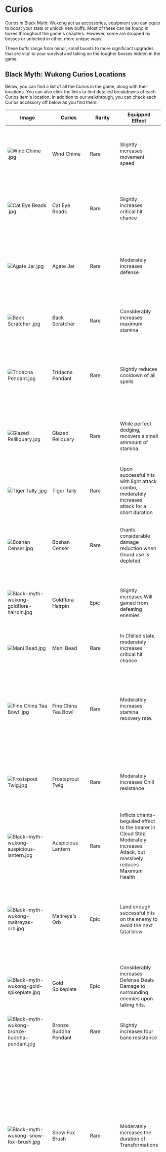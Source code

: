 # Curios

Curios in Black Myth: Wukong act as accessories, equipment you can equip to boost your stats or unlock new buffs. Most of these can be found in boxes throughout the game's chapters. However, some are dropped by bosses or unlocked in other, more unique ways. 

These buffs range from minor, small boosts to more significant upgrades that are vital to your survival and taking on the tougher bosses hidden in the game. 

## Black Myth: Wukong Curios Locations

Below, you can find a list of all the Curios in the game, along with their locations. You can also click the links to find detailed breakdowns of each Curios item's location. In addition to our walkthrough, you can check each Curios accessory off below as you find them. 

Image | Curios | Rarity | Equipped Effect | Location | Collected   
---|---|---|---|---|---  
![Wind Chime .jpg](https://oyster.ignimgs.com/mediawiki/apis.ign.com/black-myth-wukong/0/0a/Wind_Chime_.jpg)| Wind Chime| Rare | Slightly increases movement speed | Deluxe Edition exclusive curios. Can be picked up from the first Shrine “Front Hills” in the Forest of Wolves in Black Wind Mountain | Wind Chime  
![Cat Eye Beads .jpg](https://oyster.ignimgs.com/mediawiki/apis.ign.com/black-myth-wukong/4/42/Cat_Eye_Beads_.jpg)| Cat Eye Beads| Rare | Slightly increases critical hit chance | Defeat Wandering Wight in the Forest of Wolves - Outside the Forest in Black Wind Mountain | Cat Eye Beads  
![Agate Jar.jpg](https://oyster.ignimgs.com/mediawiki/apis.ign.com/black-myth-wukong/f/fc/Agate_Jar.jpg)| Agate Jar| Rare | Moderately increases defense | Located in a box in the arena after fighting the Black Wind King in Black Wind Cave - Cave Interior in Black Wind Mountain | Agate Jar  
![Back Scratcher .jpg](https://oyster.ignimgs.com/mediawiki/apis.ign.com/black-myth-wukong/e/e1/Back_Scratcher_.jpg)| Back Scratcher| Rare | Considerably increases maximum stamina | Purchase from the Shrine store in Black Wind Mountain, after completing Chapter 1 | Back Scratcher  
![Tridacna Pendant.jpg](https://oyster.ignimgs.com/mediawiki/apis.ign.com/black-myth-wukong/d/d8/Tridacna_Pendant.jpg)| Tridacna Pendant| Rare | Slightly reduces cooldown of all spells | Defeat Black Loong behind the sand waterfall at Fright Cliff - Rockrest Flat (secret boss) in Yellow Wind Ridge (requires Loong Scales) | Tridacna Pendant  
![Glazed Reliliquary.jpg](https://oyster.ignimgs.com/mediawiki/apis.ign.com/black-myth-wukong/f/f3/Glazed_Reliliquary.jpg)| Glazed Reliquary| Rare | While perfect dodging, recovers a small ammount of stamina | Located in the cave past the Tiger Acolyte in Yellow Sand Formation - Windrest Hamlet in Yellow Wind Ridge | Glazed Reliquary  
![Tiger Tally .jpg](https://oyster.ignimgs.com/mediawiki/apis.ign.com/black-myth-wukong/6/6f/Tiger_Tally_.jpg)| Tiger Tally| Rare | Upon successful hits with light attack combo, moderately increases attack for a short duration | Defeat "Tiger Vanguard" in the Secret: Kingdom of Sahali area in Yellow Wind Ridge| Tiger Tally  
![Boshan Censer.jpg](https://oyster.ignimgs.com/mediawiki/apis.ign.com/black-myth-wukong/1/16/Boshan_Censer.jpg)| Boshan Censer| Rare | Grants considerable damage reduction when Gourd use is depleted | Defeat Red Loong in Forest of Wolves - Outside the Forest behind the waterfall (secret boss) in Black Wind Mountain| Boshan Censer  
![Black-myth-wukong-goldflora-hairpin.jpg](https://oyster.ignimgs.com/mediawiki/apis.ign.com/black-myth-wukong/2/27/Black-myth-wukong-goldflora-hairpin.jpg)| Goldflora Hairpin| Epic | Slightly increases Will gained from defeating enemies | Purchased from the Man-In-Stone's Shop in Yellow Wind Ridge after completing the Man-In-Stone questline| Goldflora Hairpin  
![Mani Bead.jpg](https://oyster.ignimgs.com/mediawiki/apis.ign.com/black-myth-wukong/7/79/Mani_Bead.jpg)| Mani Bead| Rare | In Chilled state, moderately increases critical hit chance | Randomly dropped from frozen corpses in The New West | Mani Bead  
![Fine China Tea Bowl .jpg](https://oyster.ignimgs.com/mediawiki/apis.ign.com/black-myth-wukong/e/e5/Fine_China_Tea_Bowl_.jpg)| Fine China Tea Bowl| Rare | Moderately increases stamina recovery rate. | In a box by a statue and a blade-wielding enemy in the Pagoda Realm along the lowest level, at the end of the path from the Pagoda Realm- Lower Pagoda Shrine in The New West | Fine China Tea Bowl  
![Frostspout Twig.jpg](https://oyster.ignimgs.com/mediawiki/apis.ign.com/black-myth-wukong/3/3d/Frostspout_Twig.jpg)| Frostsprout Twig| Rare | Moderately increases Chill resistance | Drop down behind the Pagoda Realm - Upper Pagoda Shrine in The New West and kill Captain Lotus-Vision | Frostspout Twig  
![Black-myth-wukong-auspicious-lantern.jpg](https://oyster.ignimgs.com/mediawiki/apis.ign.com/black-myth-wukong/7/70/Black-myth-wukong-auspicious-lantern.jpg)| Auspicious Lantern| Rare | Inflicts chants-beguiled effect to the bearer in Cloud Step Moderately increases Attack, but massively reduces Maximum Health | Kill all 9 Lantern Wardens in the Pagoda Realm in The New West before defeating Captain Wise-Voice| Auspicious Lantern  
![Black-myth-wukong-maitreyas-orb.jpg](https://oyster.ignimgs.com/mediawiki/apis.ign.com/black-myth-wukong/7/74/Black-myth-wukong-maitreyas-orb.jpg)| Maitreya's Orb| Epic | Land enough successful hits on the enemy to avoid the next fatal blow | Found in Mindfullness Cliff in Valley of Ecstasy in The New West, in a box by a statue several rooms along the path up the long staircase ahead from the Shrine | Maitreya's Orb  
![Black-myth-wukong-gold-spikeplate.jpg](https://oyster.ignimgs.com/mediawiki/apis.ign.com/black-myth-wukong/8/89/Black-myth-wukong-gold-spikeplate.jpg)| Gold Spikeplate| Epic | Considerably increases Defense Deals Damage to surrounding enemies upon taking hits. | Found in Longevity road in Valley of Ecstasy in The New West, by defeating the Dark-faced Overlord along the road. | Gold Spikeplate  
![Black-myth-wukong-bronze-buddha-pendant.jpg](https://oyster.ignimgs.com/mediawiki/apis.ign.com/black-myth-wukong/6/6d/Black-myth-wukong-bronze-buddha-pendant.jpg)| Bronze Buddha Pendant| Rare | Slightly increases four bane resistance | Found randomly from killing Wolf Guardians in The New West | Bronze Buddha Pendant  
![Black-myth-wukong-snow-fox-brush.jpg](https://oyster.ignimgs.com/mediawiki/apis.ign.com/black-myth-wukong/8/84/Black-myth-wukong-snow-fox-brush.jpg)| Snow Fox Brush| Rare | Moderately increases the duration of Transformations | Complete the Snow Fox questlineObtain the fox form in Forest of Felicity in Valley of Ecstasy in The New West, from the dead body by some beamsThen, head to New Thunderclap Temple and find Non-Void and talk to him in fox form, defeating him in a fightReturn to the Forest of Felicity in Valley of Ecstasy, and interact with the Fox to obtain the Curios | Snow Fox Brush  
![Black-myth-wukong-beast-buddha.jpg](https://oyster.ignimgs.com/mediawiki/apis.ign.com/black-myth-wukong/e/e8/Black-myth-wukong-beast-buddha.jpg)| Beast Buddha| Rare | Moderately increases critical hit damage | Dropped randomly from any Dual-Blade Monk within The New West | Beast Buddha  
![Black-myth-wukong-thundeflame-seal.jpg](https://oyster.ignimgs.com/mediawiki/apis.ign.com/black-myth-wukong/a/a9/Black-myth-wukong-thundeflame-seal.jpg)| Thunderflame Seal| Epic | Considerably increases maximum Mana | Dropped randomly from any Lightning Mages in The New West | Thunderflame Seal  
![Black-myth-wukong-thunderstone.jpg](https://oyster.ignimgs.com/mediawiki/apis.ign.com/black-myth-wukong/1/15/Black-myth-wukong-thunderstone.jpg)| Thunderstone| Rare | Moderately increases Shock resistance | Found in a box in the largest Pagoda in New Thunderclap Temple - Temple Entrance in The New West | Thunderstone  
![Black-myth-wukong-Cuo-Jin-Yin-Belt-Hook.jpg](https://oyster.ignimgs.com/mediawiki/apis.ign.com/black-myth-wukong/4/43/Black-myth-wukong-Cuo-Jin-Yin-Belt-Hook.jpg)| Cuo Jin-Yin Belt Hook| Rare | Moderately increases Poison Resistance | Found in Village of Lanxi in The Webbed Hollow, in a chest ahead of you after waking up upon defeating The Second Sister| Cuo Jin-Yin Belt Hook  
![Black-myth-wukong-spine-in-the-sack.jpg](https://oyster.ignimgs.com/mediawiki/apis.ign.com/black-myth-wukong/d/df/Black-myth-wukong-spine-in-the-sack.jpg)| Spine In the Sack| Rare | Moderately increases Poison Damage | Found in The Webbed Hollow by destroying any cocoons, randomly dropped | Spine In The Sack  
![Black-myth-wukong-golden-carp.jpg](https://oyster.ignimgs.com/mediawiki/apis.ign.com/black-myth-wukong/5/54/Black-myth-wukong-golden-carp.jpg)| Golden Carp| Epic | Moderately increases the chance of obtaining materials from defeated enemies | Found in The Webbed Hollow upon defeating Yellow Loong | Golden Carp  
![Black-myth-wukong-jade-moon-rabbit.jpg](https://oyster.ignimgs.com/mediawiki/apis.ign.com/black-myth-wukong/0/0f/Black-myth-wukong-jade-moon-rabbit.jpg)| Jade Moon Rabbit| Epic | Slightly increases Damage Reduction This effect is enhanced when equipped with Gold Sun Crow| Found in The Webbed Hollow upon defeating Zhu Bajie | Jade Moon Rabbit  
![Black-myth-wukong-Virtuous-Bamboo-Engraving.jpg](https://oyster.ignimgs.com/mediawiki/apis.ign.com/black-myth-wukong/a/a3/Black-myth-wukong-Virtuous-Bamboo-Engraving.jpg)| Virtuous Bamboo Engraving| Rare | Slightly increases Might recovery rate | Found in The Webbed Hollow randomly by defeating Snake Heads | Virtuous Bamboo Engraving  
![Black-myth-wukong-Tablet -of-the-Three-Supreme.jpg](https://oyster.ignimgs.com/mediawiki/apis.ign.com/black-myth-wukong/a/ae/Black-myth-wukong-Tablet_-of-the-Three-Supreme.jpg)| Tablet of the Three Supreme| Rare | Considerably increases critical hit chance when health is low | Found in Temple of Yellow Flowers in Forest of Ferocity in The Webbed Hollow by following the path ahead from the Shrine after defeating Commander Beatle| Tablet of the Three Supreme  
![Black-myth-wukong-Tiger-tendon-belt.jpg](https://oyster.ignimgs.com/mediawiki/apis.ign.com/black-myth-wukong/b/b5/Black-myth-wukong-Tiger-tendon-belt.jpg)| Tiger Tendon Belt| Legendary | For a brief moment after seeing through the enemy, considerably increases Attack. | Found in The Webbed Hollow by defeating Tiger Monks, randomly dropped | Tiger Tendon Belt  
![Black-myth-wukong-celestial-registry-tablet.jpg](https://oyster.ignimgs.com/mediawiki/apis.ign.com/black-myth-wukong/3/30/Black-myth-wukong-celestial-registry-tablet.jpg)| Celestial Registry Tablet| Epic | Slightly increases the experience points you gain from defeating enemies | Found in The Webbed Hollow in Purple Cloud Mountain in a small gazebo in the initial opening area | Celestial Registry Tablet  
![Black-myth-wukong-gold-sun-crow.jpg](https://oyster.ignimgs.com/mediawiki/apis.ign.com/black-myth-wukong/6/6a/Black-myth-wukong-gold-sun-crow.jpg)| Gold Sun Crow| Epic | Slightly increases damage bonus The effect is enhanced if you also equip the Jade Moon Rabbit. | Found in The Webbed Hollow in the secret area, Purple Cloud Mountain, in a chest up a log you can climb up to reach the peak of the area | Gold Sun Crow  
![Black-myth-wukong-preservation-orb.jpg](https://oyster.ignimgs.com/mediawiki/apis.ign.com/black-myth-wukong/c/c4/Black-myth-wukong-preservation-orb.jpg)| Preservation Orb| Epic | For a relatively long duration after resurrection, increases maximum Health, Mana, and Stamina | Found in The Webbed Hollow in a box in the opening area where you gain access to Purple Cloud Mountain<br/>This is only accessible after completing Chapter 4, providing you haven't finished the area |**Preservation Orb**
![Black-myth-wukong-amber-prayer-beads.jpg](https://oyster.ignimgs.com/mediawiki/apis.ign.com/black-myth-wukong/9/95/Black-myth-wukong-amber-prayer-beads.jpg)| Amber Prayer Beads| Epic | Moderately increases the speed in which you gain focus point | Found in Height of Ember in Woods of Ember along the Gray-Bronze Cart boss path in a box | Amber Prayer Beads  
![Black-myth-wukong-white-seashell-waist-chain.jpg](https://oyster.ignimgs.com/mediawiki/apis.ign.com/black-myth-wukong/0/05/Black-myth-wukong-white-seashell-waist-chain.jpg)| White Seashell Waist Chain| Epic | Slightly increases attack | Found in Woods of Ember randomly dropped from Brutes | White Seashell Waist Chain  
![Black-myth-wukong-gold-button.jpg](https://oyster.ignimgs.com/mediawiki/apis.ign.com/black-myth-wukong/1/17/Black-myth-wukong-gold-button.jpg)| Gold Button| Epic | Significantly increases your attack power while at full health | Found from one of the Fire Giants in The Emerald Hall in Furnace Valley in Flaming Mountains | Gold Button  
![Black-myth-wukong-flame-orb.jpg](https://oyster.ignimgs.com/mediawiki/apis.ign.com/black-myth-wukong/b/b0/Black-myth-wukong-flame-orb.jpg)| Flame Orb| Rare | Moderately increases Burn resistance | Found in Flaming mountains upon defeating the Rusty-Gold Cart| Flame Orb  
![Black-myth-wukong-Daoist's-Basket-of-Fire-and-Water.jpg](https://oyster.ignimgs.com/mediawiki/apis.ign.com/black-myth-wukong/7/78/Black-myth-wukong-Daoist%27s-Basket-of-Fire-and-Water.jpg)| Daoist's Basket of Fire and Water| Epic | Moderately increases the attack power of all Burn-inflicting and Chill-inflicting transformations | Found in Flaming Mountains upon defeating Bishui Golden-Eyed Beast| Daoist's Basket of Fire and Water  
![Black-myth-wukong-waterward-orb.jpg](https://oyster.ignimgs.com/mediawiki/apis.ign.com/black-myth-wukong/f/f6/Black-myth-wukong-waterward-orb.jpg)| Waterward Orb| Epic | Considerably increases Defense when in water | Found in Mount Huaguo upon defeating Jiao-Loong of Waves| Waterward Orb  
![Black-myth-wukong-Celestial-Birthstone-Fragment.jpg](https://oyster.ignimgs.com/mediawiki/apis.ign.com/black-myth-wukong/4/46/Black-myth-wukong-Celestial-Birthstone-Fragment.jpg)| Celestial Birthstone Fragment| Legendary | Ignores the enemy's Four Bane resistances | Found in Mount Huaguo upon defeating Lang-Baw-Baw| Celestial Birthstone Fragment  
